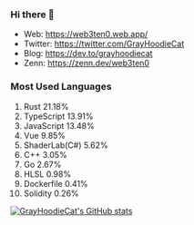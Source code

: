 ### Hi there 👋

- Web: https://web3ten0.web.app/
- Twitter: https://twitter.com/GrayHoodieCat
- Blog: https://dev.to/grayhoodiecat
- Zenn: https://zenn.dev/web3ten0

### Most Used Languages 

1. Rust 21.18%
2. TypeScript 13.91%
3. JavaScript 13.48%
4. Vue 9.85%
5. ShaderLab(C#) 5.62%
6. C++ 3.05%
7. Go 2.67%
8. HLSL 0.98%
9. Dockerfile 0.41%
10. Solidity 0.26%

<p>
  
  [![GrayHoodieCat's GitHub stats](https://github-readme-stats.vercel.app/api?username=GrayHoodieCat0&count_private=true&show_icons=true&theme=jolly)](https://github.com/anuraghazra/github-readme-stats) &nbsp;
  
  
</p>


